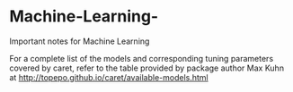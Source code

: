 # Machine-Learning-
Important notes for Machine Learning


For a complete list of the models and corresponding tuning parameters covered by caret, refer to the table provided by package author Max Kuhn at 
http://topepo.github.io/caret/available-models.html
